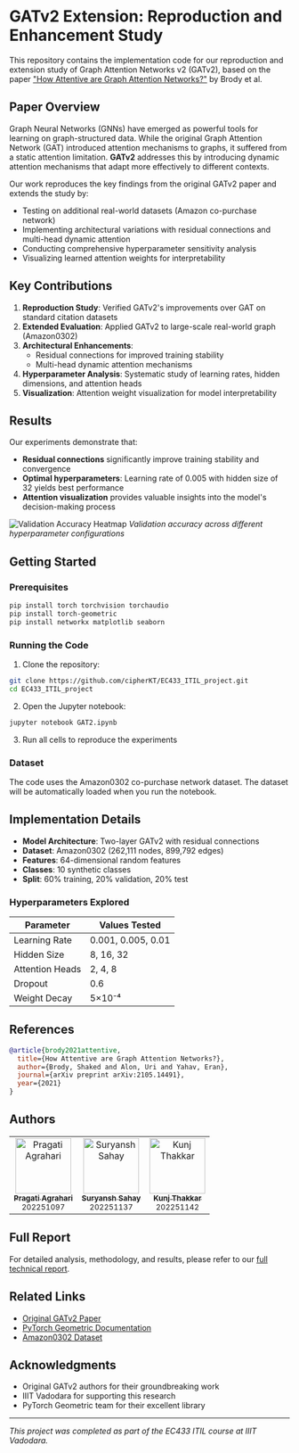 # GATv2 Extension: Reproduction and Enhancement Study

This repository contains the implementation code for our reproduction and extension study of Graph Attention Networks v2 (GATv2), based on the paper ["How Attentive are Graph Attention Networks?"](https://arxiv.org/abs/2105.14491) by Brody et al.

##  Paper Overview

Graph Neural Networks (GNNs) have emerged as powerful tools for learning on graph-structured data. While the original Graph Attention Network (GAT) introduced attention mechanisms to graphs, it suffered from a static attention limitation. **GATv2** addresses this by introducing dynamic attention mechanisms that adapt more effectively to different contexts.

Our work reproduces the key findings from the original GATv2 paper and extends the study by:
- Testing on additional real-world datasets (Amazon co-purchase network)
- Implementing architectural variations with residual connections and multi-head dynamic attention
- Conducting comprehensive hyperparameter sensitivity analysis
- Visualizing learned attention weights for interpretability

##  Key Contributions

1. **Reproduction Study**: Verified GATv2's improvements over GAT on standard citation datasets
2. **Extended Evaluation**: Applied GATv2 to large-scale real-world graph (Amazon0302)
3. **Architectural Enhancements**: 
   - Residual connections for improved training stability
   - Multi-head dynamic attention mechanisms
4. **Hyperparameter Analysis**: Systematic study of learning rates, hidden dimensions, and attention heads
5. **Visualization**: Attention weight visualization for model interpretability

##  Results

Our experiments demonstrate that:
- **Residual connections** significantly improve training stability and convergence
- **Optimal hyperparameters**: Learning rate of 0.005 with hidden size of 32 yields best performance
- **Attention visualization** provides valuable insights into the model's decision-making process

![Validation Accuracy Heatmap](result.png)
*Validation accuracy across different hyperparameter configurations*

## Getting Started

### Prerequisites
```bash
pip install torch torchvision torchaudio
pip install torch-geometric
pip install networkx matplotlib seaborn
```

### Running the Code

1. Clone the repository:
```bash
git clone https://github.com/cipherKT/EC433_ITIL_project.git
cd EC433_ITIL_project
```

2. Open the Jupyter notebook:
```bash
jupyter notebook GAT2.ipynb
```

3. Run all cells to reproduce the experiments

### Dataset

The code uses the Amazon0302 co-purchase network dataset. The dataset will be automatically loaded when you run the notebook.

##  Implementation Details

- **Model Architecture**: Two-layer GATv2 with residual connections
- **Dataset**: Amazon0302 (262,111 nodes, 899,792 edges)
- **Features**: 64-dimensional random features
- **Classes**: 10 synthetic classes
- **Split**: 60% training, 20% validation, 20% test

### Hyperparameters Explored

| Parameter       | Values Tested      |
| --------------- | ------------------ |
| Learning Rate   | 0.001, 0.005, 0.01 |
| Hidden Size     | 8, 16, 32          |
| Attention Heads | 2, 4, 8            |
| Dropout         | 0.6                |
| Weight Decay    | 5×10⁻⁴             |

##  References
```bibtex
@article{brody2021attentive,
  title={How Attentive are Graph Attention Networks?},
  author={Brody, Shaked and Alon, Uri and Yahav, Eran},
  journal={arXiv preprint arXiv:2105.14491},
  year={2021}
}
```

##  Authors

<table>
  <tr>
    <td align="center">
      <a href="https://github.com/pragati-paraagi">
        <img src="https://github.com/pragati-paraagi.png" width="100px;" alt="Pragati Agrahari"/><br />
        <sub><b>Pragati Agrahari</b></sub>
      </a><br />
      <sub>202251097</sub>
    </td>
    <td align="center">
      <a href="https://github.com/suryansh-sahay">
        <img src="https://github.com/suryansh-sahay.png" width="100px;" alt="Suryansh Sahay"/><br />
        <sub><b>Suryansh Sahay</b></sub>
      </a><br />
      <sub>202251137</sub>
    </td>
    <td align="center">
      <a href="https://github.com/cipherKT">
        <img src="https://github.com/cipherKT.png" width="100px;" alt="Kunj Thakkar"/><br />
        <sub><b>Kunj Thakkar</b></sub>
      </a><br />
      <sub>202251142</sub>
    </td>
  </tr>
</table>


##  Full Report

For detailed analysis, methodology, and results, please refer to our [full technical report](https://drive.google.com/file/d/1h0Nulb8e4jCCsPC_2Vrao7E5GVg-Wskb/view?usp=sharing).

##  Related Links

- [Original GATv2 Paper](https://arxiv.org/abs/2105.14491)
- [PyTorch Geometric Documentation](https://pytorch-geometric.readthedocs.io/)
- [Amazon0302 Dataset](http://snap.stanford.edu/data/amazon0302.html)

## Acknowledgments

- Original GATv2 authors for their groundbreaking work
- IIIT Vadodara for supporting this research
- PyTorch Geometric team for their excellent library

---

*This project was completed as part of the EC433 ITIL course at IIIT Vadodara.*
